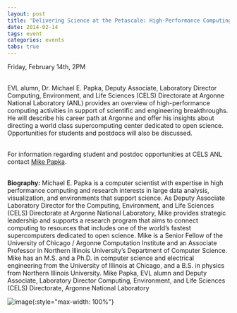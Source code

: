 ```yaml
---
layout: post
title: 'Delivering Science at the Petascale: High-Performance Computing at Argonne National Laboratory'
date: 2014-02-14
tags: event
categories: events
tabs: true
---
```


Friday, February 14th, 2PM<br><br>

EVL alumn, Dr. Michael E. Papka, Deputy Associate, Laboratory Director Computing, Environment, and Life Sciences (CELS) Directorate at Argonne National Laboratory (ANL) provides an overview of high-performance computing activities in support of scientific and engineering breakthroughs. He will describe his career path at Argonne and offer his insights about directing a world class supercomputing center dedicated to open science. Opportunities for students and postdocs will also be discussed.<br><br>

For information regarding student and postdoc opportunities at CELS ANL contact <a href="mailto:papka@anl.gov">Mike Papka</a>.<br><br>

<strong>Biography:</strong> Michael E. Papka is a computer scientist with expertise in high performance computing and research interests in large data analysis, visualization, and environments that support science. As Deputy Associate Laboratory Director for the Computing, Environment, and Life Sciences (CELS) Directorate at Argonne National Laboratory, Mike provides strategic leadership and supports a research program that aims to connect computing to resources that includes one of the world&rsquo;s fastest supercomputers dedicated to open science. Mike is a Senior Fellow of the University of Chicago / Argonne Computation Institute and an Associate Professor in Northern Illinois University&rsquo;s Department of Computer Science. Mike has an M.S. and a Ph.D. in computer science and electrical engineering from the University of Illinois at Chicago, and a B.S. in physics from Northern Illinois University.
Mike Papka, EVL alumn and Deputy Associate, Laboratory Director Computing, Environment, and Life Sciences (CELS) Directorate, Argonne National Laboratory

![image](https://www.evl.uic.edu/output/originals/mpapka_uicalumninews-2.png-srcw.jpg){:style="max-width: 100%"}

